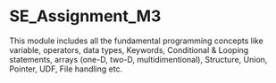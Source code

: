 # SE_Assignment_M3
This module includes all the fundamental programming concepts like variable, operators, 
data types, Keywords, Conditional & Looping statements, arrays (one-D, two-D, 
multidimentional), Structure, Union, Pointer, UDF, File handling etc.
